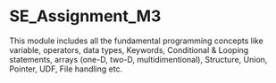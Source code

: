 # SE_Assignment_M3
This module includes all the fundamental programming concepts like variable, operators, 
data types, Keywords, Conditional & Looping statements, arrays (one-D, two-D, 
multidimentional), Structure, Union, Pointer, UDF, File handling etc.
